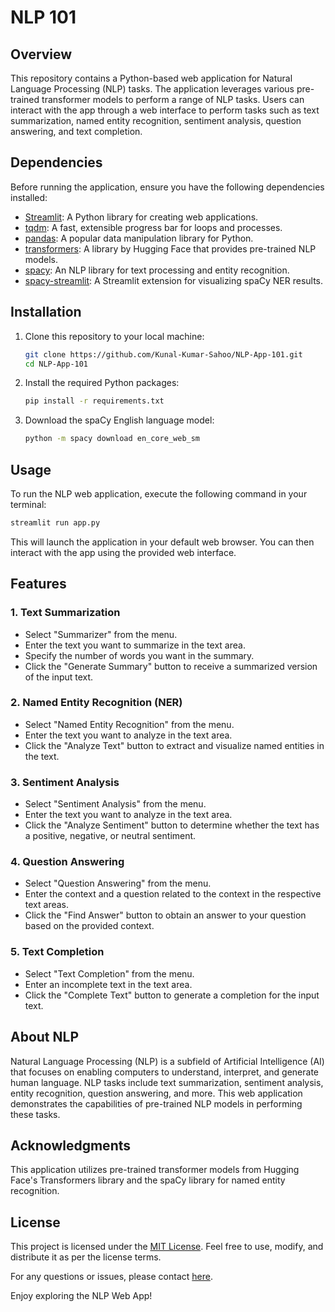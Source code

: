 # NLP 101

## Overview

This repository contains a Python-based web application for Natural Language Processing (NLP) tasks. The application leverages various pre-trained transformer models to perform a range of NLP tasks. Users can interact with the app through a web interface to perform tasks such as text summarization, named entity recognition, sentiment analysis, question answering, and text completion.

## Dependencies

Before running the application, ensure you have the following dependencies installed:

- [Streamlit](https://streamlit.io/): A Python library for creating web applications.
- [tqdm](https://github.com/tqdm/tqdm): A fast, extensible progress bar for loops and processes.
- [pandas](https://pandas.pydata.org/): A popular data manipulation library for Python.
- [transformers](https://huggingface.co/transformers/): A library by Hugging Face that provides pre-trained NLP models.
- [spacy](https://spacy.io/): An NLP library for text processing and entity recognition.
- [spacy-streamlit](https://github.com/explosion/spacy-streamlit): A Streamlit extension for visualizing spaCy NER results.

## Installation

1. Clone this repository to your local machine:

   ```bash
   git clone https://github.com/Kunal-Kumar-Sahoo/NLP-App-101.git
   cd NLP-App-101
   ```

2. Install the required Python packages:

   ```bash
   pip install -r requirements.txt
   ```

3. Download the spaCy English language model:

   ```bash
   python -m spacy download en_core_web_sm
   ```

## Usage

To run the NLP web application, execute the following command in your terminal:

```bash
streamlit run app.py
```

This will launch the application in your default web browser. You can then interact with the app using the provided web interface.

## Features

### 1. Text Summarization

- Select "Summarizer" from the menu.
- Enter the text you want to summarize in the text area.
- Specify the number of words you want in the summary.
- Click the "Generate Summary" button to receive a summarized version of the input text.

### 2. Named Entity Recognition (NER)

- Select "Named Entity Recognition" from the menu.
- Enter the text you want to analyze in the text area.
- Click the "Analyze Text" button to extract and visualize named entities in the text.

### 3. Sentiment Analysis

- Select "Sentiment Analysis" from the menu.
- Enter the text you want to analyze in the text area.
- Click the "Analyze Sentiment" button to determine whether the text has a positive, negative, or neutral sentiment.

### 4. Question Answering

- Select "Question Answering" from the menu.
- Enter the context and a question related to the context in the respective text areas.
- Click the "Find Answer" button to obtain an answer to your question based on the provided context.

### 5. Text Completion

- Select "Text Completion" from the menu.
- Enter an incomplete text in the text area.
- Click the "Complete Text" button to generate a completion for the input text.

## About NLP

Natural Language Processing (NLP) is a subfield of Artificial Intelligence (AI) that focuses on enabling computers to understand, interpret, and generate human language. NLP tasks include text summarization, sentiment analysis, entity recognition, question answering, and more. This web application demonstrates the capabilities of pre-trained NLP models in performing these tasks.

## Acknowledgments

This application utilizes pre-trained transformer models from Hugging Face's Transformers library and the spaCy library for named entity recognition.

## License

This project is licensed under the [MIT License](LICENSE). Feel free to use, modify, and distribute it as per the license terms.

For any questions or issues, please contact [here](mailto:kunal.sahoo2003@gmail.com).

Enjoy exploring the NLP Web App!
